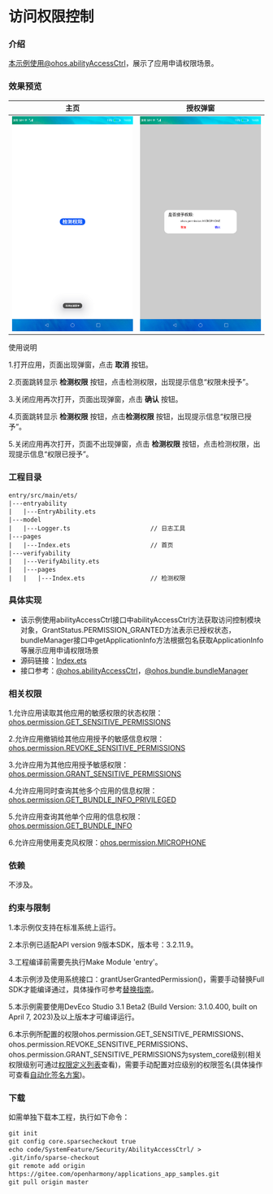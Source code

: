 # 访问权限控制

### 介绍

本示例使用@ohos.abilityAccessCtrl，展示了应用申请权限场景。

### 效果预览

|主页|授权弹窗|
|------------|-------------------|
|![](screenshots/device/main.png)| ![](screenshots/device/dialog.png)|

使用说明

1.打开应用，页面出现弹窗，点击 **取消** 按钮。

2.页面跳转显示 **检测权限** 按钮，点击检测权限，出现提示信息“权限未授予”。

3.关闭应用再次打开，页面出现弹窗，点击 **确认** 按钮。

4.页面跳转显示 **检测权限** 按钮，点击**检测权限** 按钮，出现提示信息“权限已授予”。

5.关闭应用再次打开，页面不出现弹窗，点击 **检测权限** 按钮，点击检测权限，出现提示信息“权限已授予”。

### 工程目录
```
entry/src/main/ets/
|---entryability
|   |---EntryAbility.ets
|---model
|   |---Logger.ts                      // 日志工具
|---pages
|   |---Index.ets                      // 首页
|---verifyability
|   |---VerifyAbility.ets              
|   |---pages
|   |   |---Index.ets                  // 检测权限
```
### 具体实现

* 该示例使用abilityAccessCtrl接口中abilityAccessCtrl方法获取访问控制模块对象，GrantStatus.PERMISSION_GRANTED方法表示已授权状态，bundleManager接口中getApplicationInfo方法根据包名获取ApplicationInfo等展示应用申请权限场景
* 源码链接：[Index.ets](https://gitee.com/openharmony/applications_app_samples/blob/master/code/SystemFeature/Security/AbilityAccessCtrl/entry/src/main/ets/verifyability/pages/Index.ets)
* 接口参考：[@ohos.abilityAccessCtrl](https://gitee.com/openharmony/docs/blob/master/zh-cn/application-dev/reference/apis/js-apis-abilityAccessCtrl.md)，[@ohos.bundle.bundleManager](https://gitee.com/openharmony/docs/blob/master/zh-cn/application-dev/reference/apis/js-apis-bundleManager.md)

### 相关权限

1.允许应用读取其他应用的敏感权限的状态权限：[ohos.permission.GET_SENSITIVE_PERMISSIONS](https://gitee.com/openharmony/docs/blob/master/zh-cn/application-dev/security/permission-list.md#ohospermissionget_sensitive_permissions)

2.允许应用撤销给其他应用授予的敏感信息权限：[ohos.permission.REVOKE_SENSITIVE_PERMISSIONS](https://gitee.com/openharmony/docs/blob/master/zh-cn/application-dev/security/permission-list.md#ohospermissionrevoke_sensitive_permissions)

3.允许应用为其他应用授予敏感权限：[ohos.permission.GRANT_SENSITIVE_PERMISSIONS](https://gitee.com/openharmony/docs/blob/master/zh-cn/application-dev/security/permission-list.md#ohospermissiongrant_sensitive_permissions)

4.允许应用同时查询其他多个应用的信息权限：[ohos.permission.GET_BUNDLE_INFO_PRIVILEGED](https://gitee.com/openharmony/docs/blob/master/zh-cn/application-dev/security/permission-list.md#ohospermissionget_bundle_info_privileged)

5.允许应用查询其他单个应用的信息权限：[ohos.permission.GET_BUNDLE_INFO](https://gitee.com/openharmony/docs/blob/master/zh-cn/application-dev/security/permission-list.md#ohospermissionget_bundle_info)

6.允许应用使用麦克风权限：[ohos.permission.MICROPHONE](https://gitee.com/openharmony/docs/blob/master/zh-cn/application-dev/security/permission-list.md#ohospermissionmicrophone)

### 依赖

不涉及。

### 约束与限制

1.本示例仅支持在标准系统上运行。

2.本示例已适配API version 9版本SDK，版本号：3.2.11.9。

3.工程编译前需要先执行Make Module 'entry'。

4.本示例涉及使用系统接口：grantUserGrantedPermission()，需要手动替换Full SDK才能编译通过，具体操作可参考[替换指南](https://docs.openharmony.cn/pages/v3.2/zh-cn/application-dev/quick-start/full-sdk-switch-guide.md/)。

5.本示例需要使用DevEco Studio 3.1 Beta2 (Build Version: 3.1.0.400, built on April 7, 2023)及以上版本才可编译运行。

6.本示例所配置的权限ohos.permission.GET_SENSITIVE_PERMISSIONS、ohos.permission.REVOKE_SENSITIVE_PERMISSIONS、ohos.permission.GRANT_SENSITIVE_PERMISSIONS为system_core级别(相关权限级别可通过[权限定义列表](https://gitee.com/openharmony/docs/blob/master/zh-cn/application-dev/security/permission-list.md)查看)，需要手动配置对应级别的权限签名(具体操作可查看[自动化签名方案](https://docs.openharmony.cn/pages/v3.2/zh-cn/application-dev/security/hapsigntool-overview.md/))。

### 下载

如需单独下载本工程，执行如下命令：
```
git init
git config core.sparsecheckout true
echo code/SystemFeature/Security/AbilityAccessCtrl/ > .git/info/sparse-checkout
git remote add origin https://gitee.com/openharmony/applications_app_samples.git
git pull origin master

```

